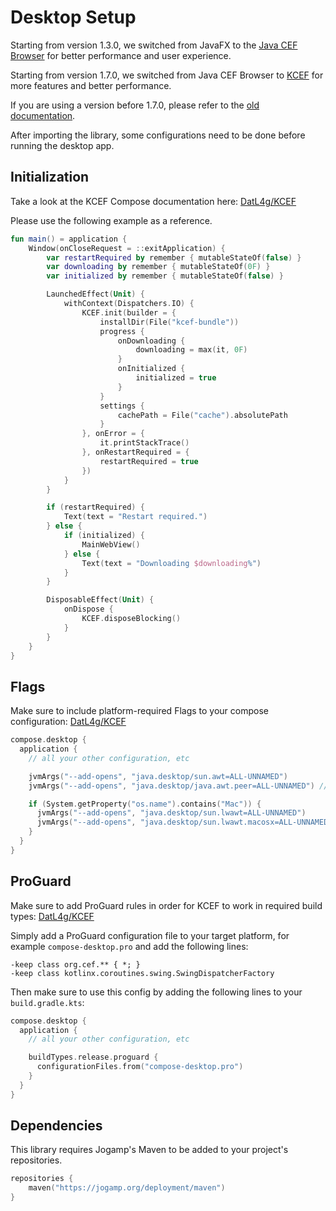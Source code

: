 # Desktop Setup

Starting from version 1.3.0, we switched from JavaFX to the [Java CEF Browser](https://github.com/chromiumembedded/java-cef) for better performance and user experience.

Starting from version 1.7.0, we switched from Java CEF Browser to [KCEF](https://github.com/DatL4g/KCEF/tree/master) for more features and better performance.

If you are using a version before 1.7.0, please refer to the [old documentation](https://github.com/KevinnZou/compose-webview-multiplatform/blob/1.6.0/README.desktop.md).

After importing the library, some configurations need to be done before running the desktop app.

## Initialization

Take a look at the KCEF Compose documentation here: [DatL4g/KCEF](https://github.com/DatL4g/KCEF/blob/master/COMPOSE.md)

Please use the following example as a reference.

```kotlin
fun main() = application {
    Window(onCloseRequest = ::exitApplication) {
        var restartRequired by remember { mutableStateOf(false) }
        var downloading by remember { mutableStateOf(0F) }
        var initialized by remember { mutableStateOf(false) }

        LaunchedEffect(Unit) {
            withContext(Dispatchers.IO) {
                KCEF.init(builder = {
                    installDir(File("kcef-bundle"))
                    progress {
                        onDownloading {
                            downloading = max(it, 0F)
                        }
                        onInitialized {
                            initialized = true
                        }
                    }
                    settings {
                        cachePath = File("cache").absolutePath
                    }
                }, onError = {
                    it.printStackTrace()
                }, onRestartRequired = {
                    restartRequired = true
                })
            }
        }

        if (restartRequired) {
            Text(text = "Restart required.")
        } else {
            if (initialized) {
                MainWebView()
            } else {
                Text(text = "Downloading $downloading%")
            }
        }

        DisposableEffect(Unit) {
            onDispose {
                KCEF.disposeBlocking()
            }
        }
    }
}
```

## Flags

Make sure to include platform-required Flags to your compose configuration: [DatL4g/KCEF](https://github.com/DatL4g/KCEF/blob/master/COMPOSE.md#flags)
```kotlin
compose.desktop {
  application {
    // all your other configuration, etc

    jvmArgs("--add-opens", "java.desktop/sun.awt=ALL-UNNAMED")
    jvmArgs("--add-opens", "java.desktop/java.awt.peer=ALL-UNNAMED") // recommended but not necessary

    if (System.getProperty("os.name").contains("Mac")) {
      jvmArgs("--add-opens", "java.desktop/sun.lwawt=ALL-UNNAMED")
      jvmArgs("--add-opens", "java.desktop/sun.lwawt.macosx=ALL-UNNAMED")
    }
  }
}
```
## ProGuard

Make sure to add ProGuard rules in order for KCEF to work in required build types: [DatL4g/KCEF](https://github.com/DatL4g/KCEF/blob/master/COMPOSE.md#flags)

Simply add a ProGuard configuration file to your target platform, for example `compose-desktop.pro` and add the following lines:

```
-keep class org.cef.** { *; }
-keep class kotlinx.coroutines.swing.SwingDispatcherFactory
```

Then make sure to use this config by adding the following lines to your `build.gradle.kts`:

```kotlin
compose.desktop {
  application {
    // all your other configuration, etc

    buildTypes.release.proguard {
      configurationFiles.from("compose-desktop.pro")
    }
  }
}
```

## Dependencies
This library requires Jogamp's Maven to be added to your project's repositories.

```kotlin
repositories {
    maven("https://jogamp.org/deployment/maven")
}
```
